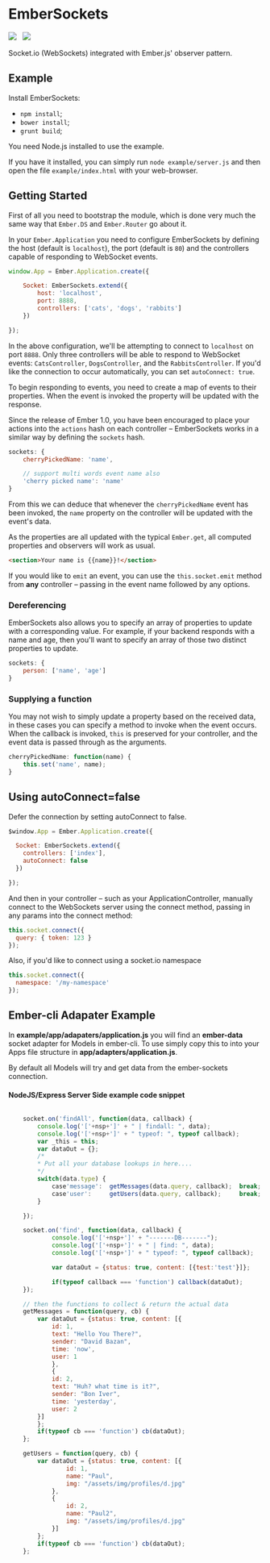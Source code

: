 EmberSockets
============

<img src="https://travis-ci.org/Wildhoney/EmberSockets.png?branch=master" />
&nbsp;
<img src="https://badge.fury.io/js/ember-sockets.png" />

Socket.io (WebSockets) integrated with Ember.js' observer pattern.

Example
------------

Install EmberSockets:

 * `npm install`;
 * `bower install`;
 * `grunt build`;

You need Node.js installed to use the example.

If you have it installed, you can simply run `node example/server.js` and then open the file `example/index.html` with your web-browser.

Getting Started
------------

First of all you need to bootstrap the module, which is done very much the same way that `Ember.DS` and `Ember.Router` go about it.

In your `Ember.Application` you need to configure EmberSockets by defining the host (default is `localhost`), the port (default is `80`) and the controllers capable of responding to WebSocket events.

```javascript
window.App = Ember.Application.create({

    Socket: EmberSockets.extend({
        host: 'localhost',
        port: 8888,
        controllers: ['cats', 'dogs', 'rabbits']
    })

});
```

In the above configuration, we'll be attempting to connect to `localhost` on port `8888`. Only three controllers will be able to respond to WebSocket events: `CatsController`, `DogsController`, and the `RabbitsController`. If you'd like the connection to occur automatically, you can set `autoConnect: true`.

To begin responding to events, you need to create a map of events to their properties. When the event is invoked the property will be updated with the response.

Since the release of Ember 1.0, you have been encouraged to place your actions into the `actions` hash on each controller &ndash; EmberSockets works in a similar way by defining the `sockets` hash.

```javascript
sockets: {
    cherryPickedName: 'name',

    // support multi words event name also
    'cherry picked name': 'name'
}
```

From this we can deduce that whenever the `cherryPickedName` event has been invoked, the `name` property on the controller will be updated with the event's data.

As the properties are all updated with the typical `Ember.get`, all computed properties and observers will work as usual.

```html
<section>Your name is {{name}}!</section>
```

If you would like to `emit` an event, you can use the `this.socket.emit` method from **any** controller &ndash; passing in the event name followed by any options.

<h3>Dereferencing</h3>

EmberSockets also allows you to specify an array of properties to update with a corresponding value. For example, if your backend responds with a name and age, then you'll want to specify an array of those two distinct properties to update.

```javascript
sockets: {
    person: ['name', 'age']
}
```

<h3>Supplying a function</h3>

You may not wish to simply update a property based on the received data, in these cases you can specify a method to invoke when the event occurs. When the callback is invoked, `this` is preserved for your controller, and the event data is passed through as the arguments.

```javascript
cherryPickedName: function(name) {
    this.set('name', name);
}
```

Using autoConnect=false
------------
Defer the connection by setting autoConnect to false.

```javascript
$window.App = Ember.Application.create({

  Socket: EmberSockets.extend({
    controllers: ['index'],
    autoConnect: false
  })

});
```

And then in your controller – such as your ApplicationController, manually connect to the WebSockets server using the connect method, passing in any params into the connect method:

```javascript
this.socket.connect({
  query: { token: 123 }
});
```

Also, if you'd like to connect using a socket.io namespace
```javascript
this.socket.connect({
  namespace: '/my-namespace'
});
```

Ember-cli Adapater Example
------------
In **example/app/adapaters/application.js** you will find an **ember-data** socket adapter for Models in ember-cli. To use simply copy this to into your Apps file structure in **app/adapters/application.js**.

By default all Models will try and get data from the ember-sockets connection.

<h4>NodeJS/Express Server Side example code snippet</h4>

```javascript

    socket.on('findAll', function(data, callback) {
		console.log('['+nsp+']' + " | findall: ", data);
		console.log('['+nsp+']' + " typeof: ", typeof callback);
		var _this = this;
		var dataOut = {};
		/*
		* Put all your database lookups in here....
		*/
		switch(data.type) {
			case'message': 	getMessages(data.query, callback); 	break;
			case'user':		getUsers(data.query, callback);		break;
		}

	});

	socket.on('find', function(data, callback) {
			console.log('['+nsp+']' + "-------DB-------");
			console.log('['+nsp+']' + " | find: ", data);
			console.log('['+nsp+']' + " typeof: ", typeof callback);

			var dataOut = {status: true, content: [{test:'test'}]};

			if(typeof callback === 'function') callback(dataOut);
	});

	// then the functions to collect & return the actual data
	getMessages = function(query, cb) {
		var dataOut = {status: true, content: [{
	        id: 1,
	        text: "Hello You There?",
	        sender: "David Bazan",
	        time: 'now',
	        user: 1
	    	},
	    	{
			id: 2,
			text: "Huh? what time is it?",
			sender: "Bon Iver",
			time: 'yesterday',
			user: 2
		}]
		};
		if(typeof cb === 'function') cb(dataOut);
	};

	getUsers = function(query, cb) {
		var dataOut = {status: true, content: [{
		        id: 1,
		        name: "Paul",
		        img: "/assets/img/profiles/d.jpg"
	    	},
	    	{
	    		id: 2,
		        name: "Paul2",
		        img: "/assets/img/profiles/d.jpg"
	    	}]
		};
		if(typeof cb === 'function') cb(dataOut);
	};
```
